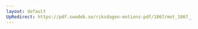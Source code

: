 ```yaml
---
layout: default
UpRedirect: https://pdf.swedeb.se/riksdagen-motions-pdf/1867/mot_1867__ak__00119/mot_1867__ak__00119_002.pdf
---
```


